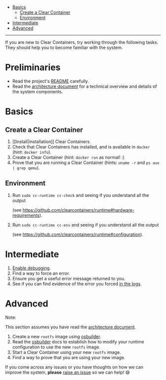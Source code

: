 * [Basics](#basics)
  * [Create a Clear Container](#create-a-clear-container)
  * [Environment](#environment)
* [Intermediate](#intermediate)
* [Advanced](#advanced)
___

If you are new to Clear Containers, try working through the following tasks. They should help you to become familiar with the system.

# Preliminaries

- Read the project's [README](https://github.com/clearcontainers/runtime/blob/master/README.md) carefully.
- Read the [architecture document](https://github.com/clearcontainers/runtime/blob/master/docs/architecture/architecture.md) for a technical overview and details of the system components.

# Basics

## Create a Clear Container

1. [[Install|installation]] Clear Containers.
1. Check that Clear Containers has installed, and is available in `docker` (hint: `docker info`).
1. Create a Clear Container (hint: `docker run` as normal! :)
1. Prove that you are running a Clear Container (hints: `uname -r` and `ps aux | grep qemu`).

## Environment

1. Run `sudo cc-runtime cc-check` and seeing if you understand all the output

   (see https://github.com/clearcontainers/runtime#hardware-requirements).

1. Run `sudo cc-runtime cc-env` and seeing if you understand all the output

   (see https://github.com/clearcontainers/runtime#configuration).

# Intermediate

1. [Enable debugging](https://github.com/clearcontainers/runtime#debugging).
1. Find a way to force an error.
1. Ensure you get a useful error message returned to you.
1. See if you can find evidence of the error you forced [in the logs](https://github.com/clearcontainers/runtime#logging).

# Advanced

Note:

This section assumes you have read the [architecture document](https://github.com/clearcontainers/runtime/blob/master/docs/architecture/architecture.md).

1. Create a new `rootfs` image using [osbuilder](https://github.com/clearcontainers/osbuilder).
1. Read the [osbuilder](https://github.com/clearcontainers/osbuilder) docs to establish how to modify your runtime configuration to use the new `rootfs` image.
1. Start a Clear Container using your new `rootfs` image.
1. Find a way to prove that you are using your new image.

If you come across any issues or you have thoughts on how we can improve the system, **please** [raise an issue](https://github.com/clearcontainers/runtime/issues/new) so we can help! :smile: